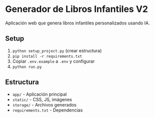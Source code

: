 # Generador de Libros Infantiles V2

Aplicación web que genera libros infantiles personalizados usando IA.

## Setup

1. `python setup_project.py` (crear estructura)
2. `pip install -r requirements.txt`
3. Copiar `.env.example` a `.env` y configurar
4. `python run.py`

## Estructura

- `app/` - Aplicación principal
- `static/` - CSS, JS, imágenes
- `storage/` - Archivos generados
- `requirements.txt` - Dependencias